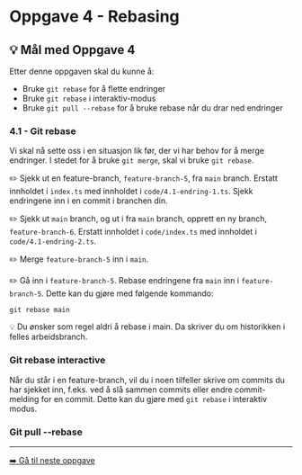 # Oppgave 4 - Rebasing

## :bulb: Mål med Oppgave 4

Etter denne oppgaven skal du kunne å:

- Bruke `git rebase` for å flette endringer
- Bruke `git rebase` i interaktiv-modus
- Bruke `git pull --rebase` for å bruke rebase når du drar ned endringer

### 4.1 - Git rebase

Vi skal nå sette oss i en situasjon lik før, der vi har behov for å merge endringer. I stedet for å bruke `git merge`, skal vi bruke `git rebase`.

:pencil2: Sjekk ut en feature-branch, `feature-branch-5`, fra `main` branch. Erstatt innholdet i `index.ts` med innholdet i `code/4.1-endring-1.ts`. Sjekk endringene inn i en commit i branchen din.

:pencil2: Sjekk ut `main` branch, og ut i fra `main` branch, opprett en ny branch, `feature-branch-6`. Erstatt innholdet i `code/index.ts` med innholdet i `code/4.1-endring-2.ts`.

:pencil2: Merge `feature-branch-5` inn i `main`.

:pencil2: Gå inn i `feature-branch-5`. Rebase endringene fra `main` inn i `feature-branch-5`. Dette kan du gjøre med følgende kommando:

```
git rebase main
```

:bulb: Du ønsker som regel aldri å rebase i main. Da skriver du om historikken i felles arbeidsbranch.

### Git rebase interactive

Når du står i en feature-branch, vil du i noen tilfeller skrive om commits du har sjekket inn, f.eks. ved å slå sammen commits eller endre commit-melding for en commit. Dette kan du gjøre med `git rebase` i interaktiv modus.

### Git pull --rebase

---

[:arrow_right: Gå til neste oppgave](../oppgave-5/README.md)
